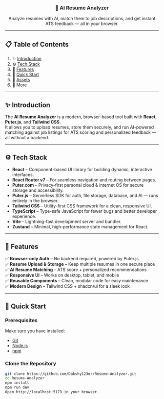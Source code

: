 <div align="center">
  

  <h3 align="center">🚀 AI Resume Analyzer</h3>

   <div align="center">
     Analyze resumes with AI, match them to job descriptions, and get instant ATS feedback — all in your browser.
    </div>
</div>

---

## 📋 Table of Contents

1. ✨ [Introduction](#introduction)  
2. ⚙️ [Tech Stack](#tech-stack)  
3. 🔋 [Features](#features)  
4. 🤸 [Quick Start](#quick-start)  
5. 🔗 [Assets](#assets)  
6. 🚀 [More](#more)

---

## ✨ Introduction

The **AI Resume Analyzer** is a modern, browser-based tool built with **React**, **Puter.js**, and **Tailwind CSS**.  
It allows you to upload resumes, store them securely, and run AI-powered matching against job listings for ATS scoring and personalized feedback — all without a backend.

---

## ⚙️ Tech Stack

- **React** – Component-based UI library for building dynamic, interactive interfaces.
- **React Router v7** – For seamless navigation and routing between pages.
- **Puter.com** – Privacy-first personal cloud & internet OS for secure storage and accessibility.
- **Puter.js** – Serverless SDK for auth, file storage, database, and AI — runs entirely in the browser.
- **Tailwind CSS** – Utility-first CSS framework for a clean, responsive UI.
- **TypeScript** – Type-safe JavaScript for fewer bugs and better developer experience.
- **Vite** – Lightning-fast development server and bundler.
- **Zustand** – Minimal, high-performance state management for React.

---

## 🔋 Features

✅ **Browser-only Auth** – No backend required, powered by Puter.js  
✅ **Resume Upload & Storage** – Keep multiple resumes in one secure place  
✅ **AI Resume Matching** – ATS score + personalized recommendations  
✅ **Responsive UI** – Works on desktop, tablet, and mobile  
✅ **Reusable Components** – Clean, modular code for easy maintenance  
✅ **Modern Design** – Tailwind CSS + shadcn/ui for a sleek look  

---

## 🤸 Quick Start

### Prerequisites
Make sure you have installed:
- [Git](https://git-scm.com/)
- [Node.js](https://nodejs.org/en)
- [npm](https://www.npmjs.com/)

### Clone the Repository
```bash
git clone https://github.com/Dakshy123er/Resume-Analyzer.git
cd Resume-Analyzer
npm install
npm run dev
Open http://localhost:5173 in your browser.
